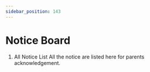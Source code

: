 ```yaml
---
sidebar_position: 143
---
```

 
# Notice Board
1. All Notice List
All the notice are listed here for parents acknowledgement.
